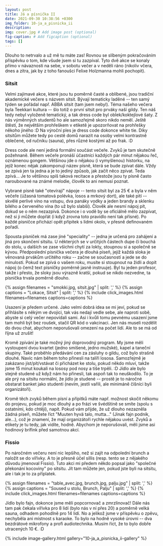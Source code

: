 ```yaml
---
layout: post
title: Já a písnička II
date: 2021-09-30 10:38:56 +0300
img_folder: 10-ja_a_pisnicka_ii
description: 
img: cover.jpg # Add image post (optional)
fig-caption: # Add figcaption (optional)
tags: []
---
```

Dlouho to netrvalo a už mě tu máte zas! Rovnou se slíbeným pokračováním příspěvku o tom, kde všude jsem si tu zazpíval. Tyto dvě akce se konaly přímo v návaznosti na sebe, v sobotu večer a v neděli ráno (nikoliv včera, dnes a zítra, jak by z toho fanoušci Felixe Holzmanna mohli pochopit).

### Sitsit
Velmi zajímavé akce, které jsou tu poměrně časté a oblíbené, jsou tradiční akademické večere s názvem sitsit. Bývají tematicky laděné -- ten samý týden se pořádal např. ABBA sitsit (tam jsem nebyl). Téma našeho večera byla Teekkari kultura -- šlo totiž o první sitsit pro prváky naší gildy. 
Ten náš tedy nebyl vyloženě tematický, a tak dress code byl oblek/koktejlové šaty. Z nás výměnných studentů ho ale samozřejmě skoro nikdo neměl. Ještě štěstí, že největším prohřeškem v etiketě je upozorňovat na prohřešky někoho jiného :D Na výroční ples je dress code dokonce white tie. Díky sitsitům můžete tedy po cestě domů narazit na osoby velmi kontrastně oblečené, od ručníku (sauna), přes různé kostými až po frak. :D

Dress code ale není jediná formální součást večeře. Zvyků je tam skutečně požehnaně. Během večeře pronáší účastníci každých pár minut nějakou řeč, oznámenou gongem. Většinou jde o nějakou (i vymyšlenou) historku, na jejíž konec nějak zakomponují název písně, která se bude zpívat dále. Vždy se zpívá jen ta jedna a je to jediný způsob, jak začít něco zpívat. Teda zpívá... Je to většinou spíš taková recitace a přestože jsou ty písně často naroubované na známé melodie, člověk to ani nemusí poznat.

Vybrané písně také "otevírají" nápoje -- tento sitsit byl za 25 € a byla v něm večeře (úžasná tomatová polévka, losos a mrkový dort), ale také pití -- skvělé perlivé víno na vstupu, dva panáky vodky a jeden brandy a sklenku bílého a červeného vína (to už bylo slabší). Člověk ale nesmí nápoj pít, dokud se o něm nezazpívá. Dokonce i o vodě by se oficiálně mělo zazpívat, než si ji můžete dopřát (i když zrovna toto pravidlo není tak přísné). Po každé písničce přichází opět přípitek s lidmi okolo, v přesně definovaném pořadí.

Spousta písniček má zase jiné "speciality" -- jedna je určená pro zahájení a jiná pro skončení sitsitu. U některých se v určitých částech dupe či bouchá do stolu, u dalších se zase všichni chytí za lokty, stoupnou si a společně se kývou. Předposlední písnička večera je dlouhá píseň, jejíž každá sloka je věnovaná prvákům určitého roku -- začne se současností a jede se do minulosti. Pokud se zpívá o vašem roku, musíte si stoupnout na židli a dopít nápoj (o čemž text písničky poměrně jasně instruuje). Byl tu jeden profesor, takže i přesto, že sloky jsou výrazně kratší, pokud se nikdo nezvedne, ta písnička trvala poměrně dlouho.

{% assign filenames = "smokki.jpg, sitsit.jpg" | split: ',' %}
{% assign captions = "Lokace, Sitsit" | split: ',' %}
{% include click_images.html filenames=filenames captions=captions %}

Usazení je předem určené. Jako velmi dobrá idea se mi jeví, pokud se přihlásíte s někým ve dvojici, tak vás nedají vedle sebe, ale naproti sobě, abyste si celý večer nepovídali sami. Asi i kvůli tomu pevnému usazení jsme tam mohli být bez roušek, stačil QR kód o vakcinaci. Jen nás museli rozdělit do dvou chat, abychom neporušovali omezení na počet lidí. Ale to se má od října už zrušit! 

Kromě zpívání je také možný jiný doprovodný program. My jsme měli vystoupení dvou kvartet (jedno smíšené, jedno mužské), kapel a taneční skupiny. Také proběhlo předávání cen za zásluhy o gildu, což bylo strašně dlouhé. Navíc nám během toho přinesli na talíři lososa. Samozřejmě je zakázano jíst/pít/vstávat či přicházet ke stolu, pokud někdo mluví, takže jsme 15 minut koukali na lososy pod nosy a tiše trpěli. :D Jídlo ale bylo stejně studené už když nám ho přinesli, tak aspoň tak to neuškodilo. To je ale prý na sitsitu normální, že jídlo je studené -- prostě je to náročné obstarat banket jako studenti (nevím, jestli vařili, ale minimáně číšníci byli organizátoři).

Kromě těch zvyků během písní a přípitků máte např. možnost skočit někomu do projevu, pokud je moc dlouhý a po frázi ve švédštině se smíte (spolu s ostatními, kdo chtějí), napít. Pokud vám přijde, že už dlouho nezazněla žádná píseň, můžete říct "Muuten hyvä talo, mutta..." (Jinak fajn podnik, ale...), což je znamení, že mají organizátoři rychle nějakou uvést. Zvyků a etikety je tu tedy, jak vidíte, hodně. Abychom je neporušovali, měli jsme asi hodinový brífink před samotnou akcí. 

### Fissio
Po náročném večeru není nic lepšího, než si zajít na odpolední brunch a naložit se do vířivky. A to je přesně účel sillis (resp. tento se z nějakého důvodu jmenoval Fissio). Tuto akci mi předem někdo popsal jako "společné překonání kocoviny" po sitsitu. Jít tam můžete jen, pokud jste byli na sitsitu, ale i tak je to za příplatek.

{% assign filenames = "table_avec.jpg, brunch.jpg, palju.jpg" | split: ',' %}
{% assign captions = "Soused u stolu, Brunch, Palju" | split: ',' %}
{% include click_images.html filenames=filenames captions=captions %}

Jídlo bylo fajn, dokonce jsme měli popcornovač a zmrzlinovač! Dále nás tam pak čekala vířivka pro 8 lidí (bylo nás v ní přes 20) a poměrně velká sauna, odhadem pohodlně pro 14 lidí. No a jelikož jsme v příspěvku o zpěvu, nechyběla ani místnost s karaoke. To bylo na hodně vysoké úrovni -- dva bezdrátové mikrofony a profi audiotechnika. Musím říct, že to bylo dobře utracených 10 €. :D

{% include image-gallery.html gallery="10-ja_a_pisnicka_ii-gallery" %}
